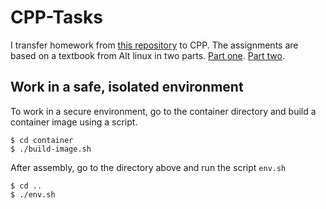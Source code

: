 # CPP-Tasks

I transfer homework from [this repository](https://github.com/AngryRunt/AltTaskBook-homework) to CPP.
The assignments are based on a textbook from Alt linux in two parts. [Part one](https://wiki.altlinux.ru/Books:Python-sysoeva-ed2). [Part two](https://wiki.altlinux.ru/Books:Python-sysoeva-ed2-2).

## Work in a safe, isolated environment

To work in a secure environment, go to the container directory and build a container image using a script.
```shell
$ cd container
$ ./build-image.sh
```

After assembly, go to the directory above and run the script ```env.sh```
```shell
$ cd ..
$ ./env.sh
```
